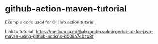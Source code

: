 # github-action-maven-tutorial
Example code used for GitHub action tutorial.

Link to tutorial: https://medium.com/@alexander.volminger/ci-cd-for-java-maven-using-github-actions-d009a7cb4b8f
